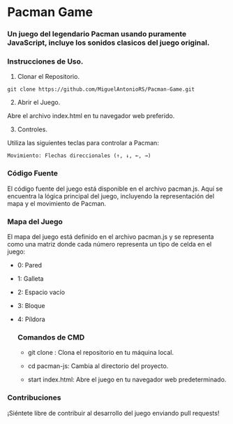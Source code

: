 # Pacman Game
 
### Un juego del legendario Pacman usando puramente JavaScript, incluye los sonidos clasicos del juego original.

### Instrucciones de Uso. 
 
  1. Clonar el Repositorio.
    
    git clone https://github.com/MiguelAntonioRS/Pacman-Game.git 

  2. Abrir el Juego.

  Abre el archivo index.html en tu navegador web preferido.

  3. Controles.

Utiliza las siguientes teclas para controlar a Pacman:

    Movimiento: Flechas direccionales (↑, ↓, ←, →)
    
### Código Fuente

El código fuente del juego está disponible en el archivo pacman.js. Aquí se encuentra la lógica principal del juego, incluyendo la representación del mapa y el movimiento de Pacman.

### Mapa del Juego

El mapa del juego está definido en el archivo pacman.js y se representa como una matriz donde cada número representa un tipo de celda en el juego:

* 0: Pared

* 1: Galleta

* 2: Espacio vacío

* 3: Bloque

* 4: Píldora

  ### Comandos de CMD

    * git clone <URL>: Clona el repositorio en tu máquina local.
      
    * cd pacman-js: Cambia al directorio del proyecto.
      
    * start index.html: Abre el juego en tu navegador web predeterminado.
 
      
### Contribuciones

¡Siéntete libre de contribuir al desarrollo del juego enviando pull requests!
